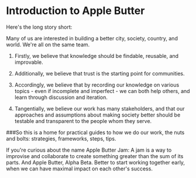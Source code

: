 Introduction to Apple Butter
============================

Here's the long story short:

Many of us are interested in building a better city, society, country, and world. We're all on the same team.


1. Firstly, we believe that knowledge should be findable, reusable, and improvable.

2. Additionally, we believe that trust is the starting point for communities.

3. Accordingly, we believe that by recording our knowledge on various topics - even if incomplete and imperfect - we can both help others, and learn through discussion and iteration.

4. Tangentially, we believe our work has many stakeholders, and that our approaches and assumptions about making society better should be testable and transparent to the people whom they serve.


###So this is a home for practical guides to how we do our work, the nuts and bolts: strategies, frameworks, steps, tips. 

If you're curious about the name Apple Butter Jam: A jam is a way to improvise and collaborate to create something greater than the sum of its parts. And Apple Butter, Alpha Beta. Better to start working together early, when we can have maximal impact on each other's success.
